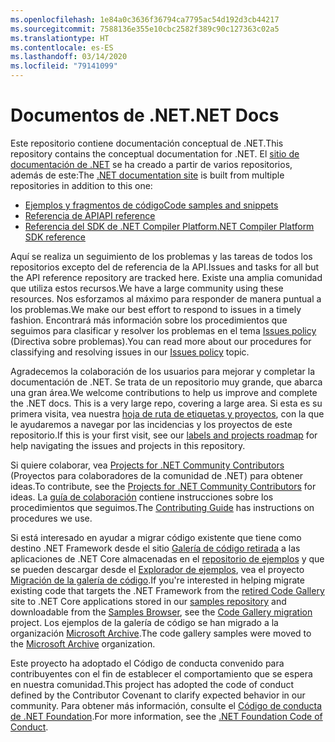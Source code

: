 ```yaml
---
ms.openlocfilehash: 1e84a0c3636f36794ca7795ac54d192d3cb44217
ms.sourcegitcommit: 7588136e355e10cbc2582f389c90c127363c02a5
ms.translationtype: HT
ms.contentlocale: es-ES
ms.lasthandoff: 03/14/2020
ms.locfileid: "79141099"
---
```

# <a name="net-docs"></a><span data-ttu-id="71a86-101">Documentos de .NET</span><span class="sxs-lookup"><span data-stu-id="71a86-101">.NET Docs</span></span>

<span data-ttu-id="71a86-102">Este repositorio contiene documentación conceptual de .NET.</span><span class="sxs-lookup"><span data-stu-id="71a86-102">This repository contains the conceptual documentation for .NET.</span></span> <span data-ttu-id="71a86-103">El [sitio de documentación de .NET](https://docs.microsoft.com/dotnet) se ha creado a partir de varios repositorios, además de este:</span><span class="sxs-lookup"><span data-stu-id="71a86-103">The [.NET documentation site](https://docs.microsoft.com/dotnet) is built from multiple repositories in addition to this one:</span></span>

- [<span data-ttu-id="71a86-104">Ejemplos y fragmentos de código</span><span class="sxs-lookup"><span data-stu-id="71a86-104">Code samples and snippets</span></span>](https://github.com/dotnet/samples)
- [<span data-ttu-id="71a86-105">Referencia de API</span><span class="sxs-lookup"><span data-stu-id="71a86-105">API reference</span></span>](https://github.com/dotnet/dotnet-api-docs)
- [<span data-ttu-id="71a86-106">Referencia del SDK de .NET Compiler Platform</span><span class="sxs-lookup"><span data-stu-id="71a86-106">.NET Compiler Platform SDK reference</span></span>](https://github.com/dotnet/roslyn-api-docs)

<span data-ttu-id="71a86-107">Aquí se realiza un seguimiento de los problemas y las tareas de todos los repositorios excepto del de referencia de la API.</span><span class="sxs-lookup"><span data-stu-id="71a86-107">Issues and tasks for all but the API reference repository are tracked here.</span></span> <span data-ttu-id="71a86-108">Existe una amplia comunidad que utiliza estos recursos.</span><span class="sxs-lookup"><span data-stu-id="71a86-108">We have a large community using these resources.</span></span> <span data-ttu-id="71a86-109">Nos esforzamos al máximo para responder de manera puntual a los problemas.</span><span class="sxs-lookup"><span data-stu-id="71a86-109">We make our best effort to respond to issues in a timely fashion.</span></span> <span data-ttu-id="71a86-110">Encontrará más información sobre los procedimientos que seguimos para clasificar y resolver los problemas en el tema [Issues policy](issues-policy.md) (Directiva sobre problemas).</span><span class="sxs-lookup"><span data-stu-id="71a86-110">You can read more about our procedures for classifying and resolving issues in our [Issues policy](issues-policy.md) topic.</span></span>

<span data-ttu-id="71a86-111">Agradecemos la colaboración de los usuarios para mejorar y completar la documentación de .NET. Se trata de un repositorio muy grande, que abarca una gran área.</span><span class="sxs-lookup"><span data-stu-id="71a86-111">We welcome contributions to help us improve and complete the .NET docs. This is a very large repo, covering a large area.</span></span> <span data-ttu-id="71a86-112">Si esta es su primera visita, vea nuestra [hoja de ruta de etiquetas y proyectos](styleguide/labels-projects.md), con la que le ayudaremos a navegar por las incidencias y los proyectos de este repositorio.</span><span class="sxs-lookup"><span data-stu-id="71a86-112">If this is your first visit, see our [labels and projects roadmap](styleguide/labels-projects.md) for help navigating the issues and projects in this repository.</span></span>

<span data-ttu-id="71a86-113">Si quiere colaborar, vea [Projects for .NET Community Contributors](https://github.com/dotnet/docs/projects/35) (Proyectos para colaboradores de la comunidad de .NET) para obtener ideas.</span><span class="sxs-lookup"><span data-stu-id="71a86-113">To contribute, see the [Projects for .NET Community Contributors](https://github.com/dotnet/docs/projects/35) for ideas.</span></span> <span data-ttu-id="71a86-114">La [guía de colaboración](CONTRIBUTING.md) contiene instrucciones sobre los procedimientos que seguimos.</span><span class="sxs-lookup"><span data-stu-id="71a86-114">The [Contributing Guide](CONTRIBUTING.md) has instructions on procedures we use.</span></span>

<span data-ttu-id="71a86-115">Si está interesado en ayudar a migrar código existente que tiene como destino .NET Framework desde el sitio [Galería de código retirada](https://docs.microsoft.com/teamblog/msdn-code-gallery-retired) a las aplicaciones de .NET Core almacenadas en el [repositorio de ejemplos](https://github.com/dotnet/samples) y que se pueden descargar desde el [Explorador de ejemplos](https://docs.microsoft.com/samples/browse), vea el proyecto [Migración de la galería de código](https://github.com/dotnet/docs/projects/88).</span><span class="sxs-lookup"><span data-stu-id="71a86-115">If you're interested in helping migrate existing code that targets the .NET Framework from the [retired Code Gallery](https://docs.microsoft.com/teamblog/msdn-code-gallery-retired) site to .NET Core applications stored in our [samples repository](https://github.com/dotnet/samples) and downloadable from the [Samples Browser](https://docs.microsoft.com/samples/browse), see the [Code Gallery migration](https://github.com/dotnet/docs/projects/88) project.</span></span> <span data-ttu-id="71a86-116">Los ejemplos de la galería de código se han migrado a la organización [Microsoft Archive](https://github.com/microsoftarchive?q=msdn-code-gallery).</span><span class="sxs-lookup"><span data-stu-id="71a86-116">The code gallery samples were moved to the [Microsoft Archive](https://github.com/microsoftarchive?q=msdn-code-gallery) organization.</span></span>

<span data-ttu-id="71a86-117">Este proyecto ha adoptado el Código de conducta convenido para contribuyentes con el fin de establecer el comportamiento que se espera en nuestra comunidad.</span><span class="sxs-lookup"><span data-stu-id="71a86-117">This project has adopted the code of conduct defined by the Contributor Covenant to clarify expected behavior in our community.</span></span>
<span data-ttu-id="71a86-118">Para obtener más información, consulte el [Código de conducta de .NET Foundation](https://dotnetfoundation.org/code-of-conduct).</span><span class="sxs-lookup"><span data-stu-id="71a86-118">For more information, see the [.NET Foundation Code of Conduct](https://dotnetfoundation.org/code-of-conduct).</span></span>
